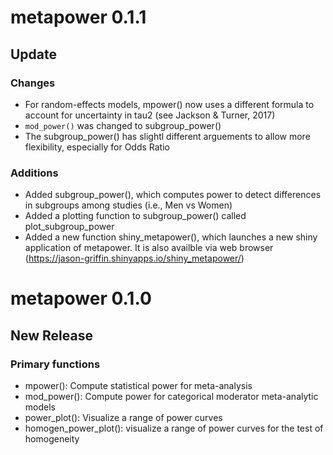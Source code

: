 
# metapower 0.1.1

## Update

### Changes
* For random-effects models, mpower() now uses a different formula to account for uncertainty in tau2 (see Jackson & Turner, 2017)
* `mod_power()` was changed to subgroup_power()
* The subgroup_power() has slightl different arguements to allow more flexibility, especially for Odds Ratio

### Additions

* Added subgroup_power(), which computes power to detect differences in subgroups among studies (i.e., Men vs Women)
* Added a plotting function to subgroup_power() called plot_subgroup_power
* Added a new function shiny_metapower(), which launches a new shiny application of metapower. It is also availble via web browser (https://jason-griffin.shinyapps.io/shiny_metapower/)


# metapower 0.1.0

## New Release

### Primary functions

* mpower(): Compute statistical power for meta-analysis
* mod_power(): Compute power for categorical moderator meta-analytic models
* power_plot(): Visualize a range of power curves
* homogen_power_plot(): visualize a range of power curves for the test of homogeneity

